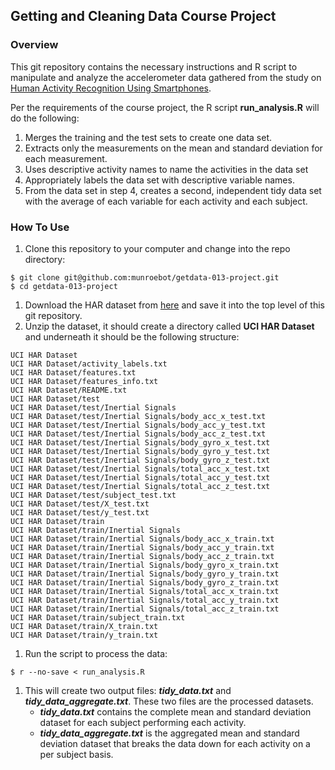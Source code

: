 ## Getting and Cleaning Data Course Project

### Overview
This git repository contains the necessary instructions and R script to manipulate and analyze the accelerometer data gathered from the study on [Human Activity Recognition Using Smartphones](http://archive.ics.uci.edu/ml/datasets/Human+Activity+Recognition+Using+Smartphones).

Per the requirements of the course project, the R script **run_analysis.R** will do the following:

1. Merges the training and the test sets to create one data set.
1. Extracts only the measurements on the mean and standard deviation for each measurement.
1. Uses descriptive activity names to name the activities in the data set
1. Appropriately labels the data set with descriptive variable names.
1. From the data set in step 4, creates a second, independent tidy data set with the average of each variable for each activity and each subject.

### How To Use

1. Clone this repository to your computer and change into the repo directory:

  ```
  $ git clone git@github.com:munroebot/getdata-013-project.git
  $ cd getdata-013-project
  ```

1. Download the HAR dataset from [here](https://d396qusza40orc.cloudfront.net/getdata%2Fprojectfiles%2FUCI%20HAR%20Dataset.zip) and save it into the top level of this git repository.
1. Unzip the dataset, it should create a directory called **UCI HAR Dataset** and underneath it should be the following structure:

  ```
UCI HAR Dataset
UCI HAR Dataset/activity_labels.txt
UCI HAR Dataset/features.txt
UCI HAR Dataset/features_info.txt
UCI HAR Dataset/README.txt
UCI HAR Dataset/test
UCI HAR Dataset/test/Inertial Signals
UCI HAR Dataset/test/Inertial Signals/body_acc_x_test.txt
UCI HAR Dataset/test/Inertial Signals/body_acc_y_test.txt
UCI HAR Dataset/test/Inertial Signals/body_acc_z_test.txt
UCI HAR Dataset/test/Inertial Signals/body_gyro_x_test.txt
UCI HAR Dataset/test/Inertial Signals/body_gyro_y_test.txt
UCI HAR Dataset/test/Inertial Signals/body_gyro_z_test.txt
UCI HAR Dataset/test/Inertial Signals/total_acc_x_test.txt
UCI HAR Dataset/test/Inertial Signals/total_acc_y_test.txt
UCI HAR Dataset/test/Inertial Signals/total_acc_z_test.txt
UCI HAR Dataset/test/subject_test.txt
UCI HAR Dataset/test/X_test.txt
UCI HAR Dataset/test/y_test.txt
UCI HAR Dataset/train
UCI HAR Dataset/train/Inertial Signals
UCI HAR Dataset/train/Inertial Signals/body_acc_x_train.txt
UCI HAR Dataset/train/Inertial Signals/body_acc_y_train.txt
UCI HAR Dataset/train/Inertial Signals/body_acc_z_train.txt
UCI HAR Dataset/train/Inertial Signals/body_gyro_x_train.txt
UCI HAR Dataset/train/Inertial Signals/body_gyro_y_train.txt
UCI HAR Dataset/train/Inertial Signals/body_gyro_z_train.txt
UCI HAR Dataset/train/Inertial Signals/total_acc_x_train.txt
UCI HAR Dataset/train/Inertial Signals/total_acc_y_train.txt
UCI HAR Dataset/train/Inertial Signals/total_acc_z_train.txt
UCI HAR Dataset/train/subject_train.txt
UCI HAR Dataset/train/X_train.txt
UCI HAR Dataset/train/y_train.txt
  ```

1. Run the script to process the data:
  ```
  $ r --no-save < run_analysis.R
  ```
1. This will create two output files: ***tidy_data.txt*** and ***tidy_data_aggregate.txt***.  These two files are the processed datasets.  
   * ***tidy_data.txt*** contains the complete mean and standard deviation dataset for each subject performing each activity.  
   * ***tidy_data_aggregate.txt*** is the aggregated mean and standard deviation dataset that breaks the data down for each activity on a per subject basis.
